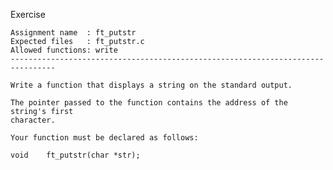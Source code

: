 Exercise

    Assignment name  : ft_putstr
    Expected files   : ft_putstr.c
    Allowed functions: write
    --------------------------------------------------------------------------------
    
    Write a function that displays a string on the standard output.
    
    The pointer passed to the function contains the address of the string's first
    character.
    
    Your function must be declared as follows:
    
    void	ft_putstr(char *str);
